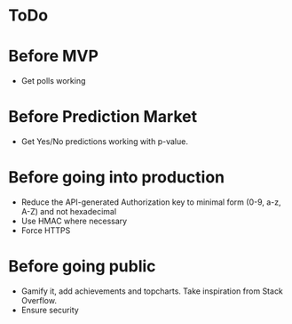 ToDo
====


# Before MVP
 - Get polls working

# Before Prediction Market
 - Get Yes/No predictions working with p-value.

# Before going into production
 - Reduce the API-generated Authorization key to minimal form (0-9, a-z, A-Z) and not hexadecimal
 - Use HMAC where necessary
 - Force HTTPS

# Before going public
 - Gamify it, add achievements and topcharts. Take inspiration from Stack Overflow.
 - Ensure security
